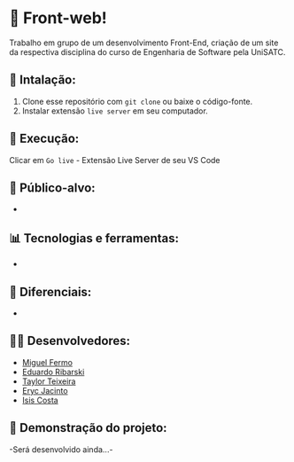 # 🔭 Front-web!

Trabalho em grupo de um desenvolvimento Front-End, criação de um site da respectiva disciplina do curso de Engenharia de Software pela UniSATC.

## 🔧 Intalação:
1. Clone esse repositório com `git clone` ou baixe o código-fonte.
2. Instalar extensão `live server` em seu computador.

## 🚀 Execução:
Clicar em `Go live` - Extensão Live Server de seu VS Code

## 🎯 Público-alvo:
-

## 📊 Tecnologias e ferramentas:
-

## 🏹 Diferenciais:
-

## 👷🏽 Desenvolvedores:

- [Miguel Fermo](https://github.com/miguelfermo)
- [Eduardo Ribarski](https://github.com/ribarski)
- [Taylor Teixeira](https://github.com/taylorteixeira)
- [Eryc Jacinto](https://github.com/erycmj)
- [Isis Costa](https://github.com/isiscostabb)

## 🔭 Demonstração do projeto:
-Será desenvolvido ainda...-
